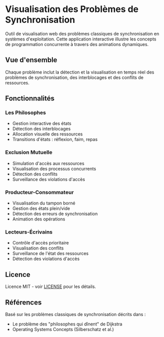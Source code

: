 # Visualisation des Problèmes de Synchronisation

Outil de visualisation web des problèmes classiques de synchronisation en systèmes d'exploitation. Cette application interactive illustre les concepts de programmation concurrente à travers des animations dynamiques.

## Vue d'ensemble

Chaque problème inclut la détection et la visualisation en temps réel des problèmes de synchronisation, des interblocages et des conflits de ressources.

## Fonctionnalités

### Les Philosophes
- Gestion interactive des états
- Détection des interblocages
- Allocation visuelle des ressources
- Transitions d'états : réflexion, faim, repas

### Exclusion Mutuelle
- Simulation d'accès aux ressources
- Visualisation des processus concurrents
- Détection des conflits
- Surveillance des violations d'accès

### Producteur-Consommateur
- Visualisation du tampon borné
- Gestion des états plein/vide
- Détection des erreurs de synchronisation
- Animation des opérations

### Lecteurs-Écrivains
- Contrôle d'accès prioritaire
- Visualisation des conflits
- Surveillance de l'état des ressources
- Détection des violations d'accès


## Licence

Licence MIT - voir [LICENSE](LICENSE) pour les détails.

## Références

Basé sur les problèmes classiques de synchronisation décrits dans :
- Le problème des "philosophes qui dînent" de Dijkstra
- Operating Systems Concepts (Silberschatz et al.)
